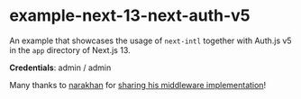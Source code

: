 # example-next-13-next-auth-v5

An example that showcases the usage of `next-intl` together with Auth.js v5 in the `app` directory of Next.js 13.

**Credentials**: admin / admin

Many thanks to [narakhan](https://github.com/narakhan) for [sharing his middleware implementation](https://github.com/amannn/next-intl/pull/149#issuecomment-1509990635)!
